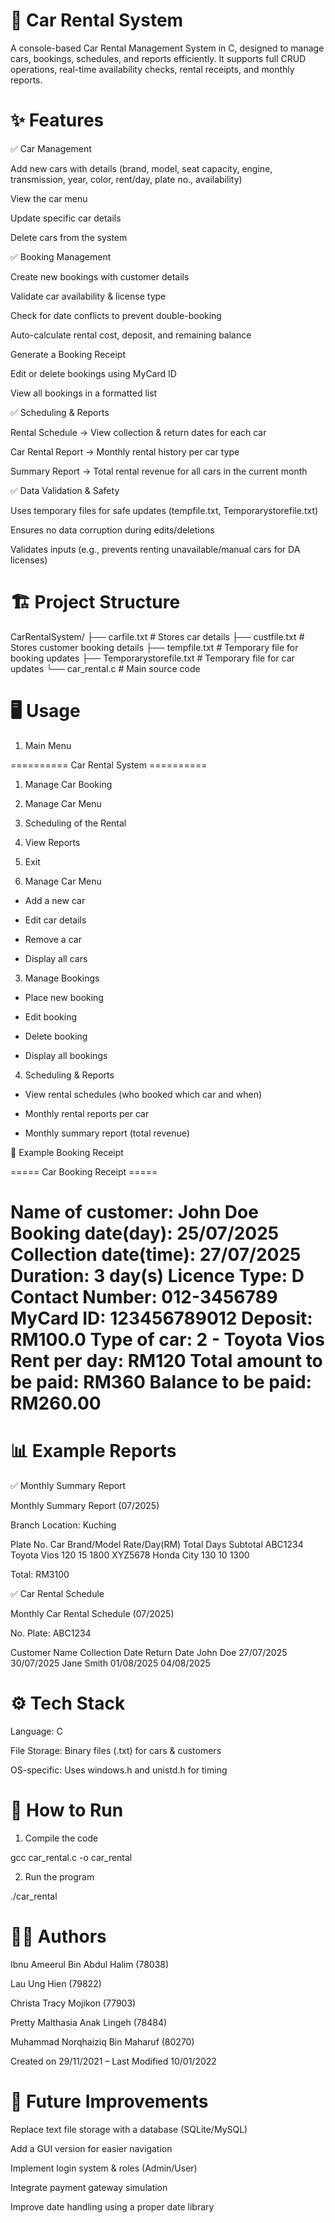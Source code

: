 # 🚗 Car Rental System

A console-based Car Rental Management System in C, designed to manage cars, bookings, schedules, and reports efficiently. It supports full CRUD operations, real-time availability checks, rental receipts, and monthly reports.

# ✨ Features

✅ Car Management

Add new cars with details (brand, model, seat capacity, engine, transmission, year, color, rent/day, plate no., availability)

View the car menu

Update specific car details

Delete cars from the system

✅ Booking Management

Create new bookings with customer details

Validate car availability & license type

Check for date conflicts to prevent double-booking

Auto-calculate rental cost, deposit, and remaining balance

Generate a Booking Receipt

Edit or delete bookings using MyCard ID

View all bookings in a formatted list

✅ Scheduling & Reports

Rental Schedule → View collection & return dates for each car

Car Rental Report → Monthly rental history per car type

Summary Report → Total rental revenue for all cars in the current month

✅ Data Validation & Safety

Uses temporary files for safe updates (tempfile.txt, Temporarystorefile.txt)

Ensures no data corruption during edits/deletions

Validates inputs (e.g., prevents renting unavailable/manual cars for DA licenses)

# 🏗️ Project Structure

CarRentalSystem/
├── carfile.txt        # Stores car details
├── custfile.txt       # Stores customer booking details
├── tempfile.txt       # Temporary file for booking updates
├── Temporarystorefile.txt  # Temporary file for car updates
└── car_rental.c       # Main source code

# 🖥️ Usage

1. Main Menu

========== Car Rental System ==========
1. Manage Car Booking
2. Manage Car Menu
3. Scheduling of the Rental
4. View Reports
5. Exit

2. Manage Car Menu

- Add a new car

- Edit car details

- Remove a car

- Display all cars

3. Manage Bookings

- Place new booking

- Edit booking

- Delete booking

- Display all bookings

4. Scheduling & Reports

- View rental schedules (who booked which car and when)

- Monthly rental reports per car

- Monthly summary report (total revenue)

🧾 Example Booking Receipt

===== Car Booking Receipt =====

Name of customer: John Doe
Booking date(day): 25/07/2025
Collection date(time): 27/07/2025
Duration: 3 day(s)
Licence Type: D
Contact Number: 012-3456789
MyCard ID: 123456789012
Deposit: RM100.0
Type of car: 2 - Toyota Vios
Rent per day: RM120
Total amount to be paid: RM360
Balance to be paid: RM260.00
===============================

# 📊 Example Reports

✅ Monthly Summary Report

Monthly Summary Report (07/2025)

Branch Location: Kuching

Plate No.    Car Brand/Model    Rate/Day(RM)    Total Days    Subtotal
ABC1234      Toyota Vios        120            15            1800
XYZ5678      Honda City         130            10            1300

Total: RM3100

✅ Car Rental Schedule

Monthly Car Rental Schedule (07/2025)

No. Plate: ABC1234

Customer Name   Collection Date   Return Date
John Doe        27/07/2025        30/07/2025
Jane Smith      01/08/2025        04/08/2025

# ⚙️ Tech Stack

Language: C

File Storage: Binary files (.txt) for cars & customers

OS-specific: Uses windows.h and unistd.h for timing

# 🚀 How to Run

1. Compile the code

gcc car_rental.c -o car_rental


2. Run the program

./car_rental


# 👨‍💻 Authors

Ibnu Ameerul Bin Abdul Halim (78038)

Lau Ung Hien (79822)

Christa Tracy Mojikon (77903)

Pretty Malthasia Anak Lingeh (78484)

Muhammad Norqhaiziq Bin Maharuf (80270)

Created on 29/11/2021 – Last Modified 10/01/2022


# 📌 Future Improvements

Replace text file storage with a database (SQLite/MySQL)

Add a GUI version for easier navigation

Implement login system & roles (Admin/User)

Integrate payment gateway simulation

Improve date handling using a proper date library
